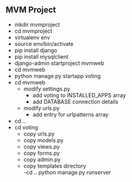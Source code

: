 ## MVM Project
   - mkdir mvmproject
   - cd mvmproject
   - virtualenv env
   - source env/bin/activate
   - pip install django
   - pip install mysqlclient
   - django-admin startproject mvmweb
   - cd mvmweb
   - python manage.py startapp voting
   - cd mvmweb
      - modify settings.py
         - add voting to INSTALLED_APPS array
         - add DATABASE connection details 
      - modify urls.py
         - add entry for urlpatterns array 
   - cd ..
   - cd voting
      - copy urls.py
      - copy models.py
      - copy views.py
      - copy forms.py
      - copy admin.py
      - copy templates directory  
   -cd ..
   python manage.py runserver
